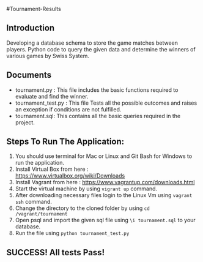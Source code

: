 #Tournament-Results


## Introduction
Developing a database schema to store the game matches between players. Python code to query the given data and determine the winners of various games by Swiss System.

## Documents
* tournament.py : This file includes the basic functions required to evaluate and find the winner.
* tournament_test.py : This file Tests all the possible outcomes and raises an exception if conditions are not fulfilled.
* tournament.sql: This contains all the basic queries required in the project.

## Steps To Run The Application:
1. You should use terminal for Mac or Linux and Git Bash for Windows to run the application.
2. Install Virtual Box from here : https://www.virtualbox.org/wiki/Downloads
3. Install Vagrant from here : https://www.vagrantup.com/downloads.html
4. Start the virtual machine by using `vigrant up` command.
5. After downloading necessary files login to the Linux Vm using `vagrant ssh` command.
6. Change the directory to the cloned folder by using `cd /vagrant/tournament`
7. Open psql and import the given sql file using `\i tournament.sql` to your database.
8. Run the file using `python tournament_test.py`

## SUCCESS! All tests Pass!
